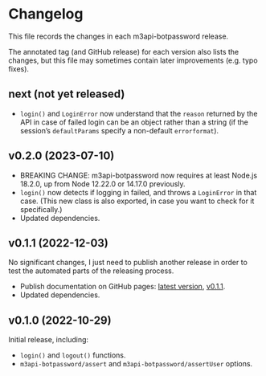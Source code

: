 # Changelog

This file records the changes in each m3api-botpassword release.

The annotated tag (and GitHub release) for each version also lists the changes,
but this file may sometimes contain later improvements (e.g. typo fixes).

## next (not yet released)

- `login()` and `LoginError` now understand
  that the `reason` returned by the API in case of failed login
  can be an object rather than a string
  (if the session’s `defaultParams` specify a non-default `errorformat`).

## v0.2.0 (2023-07-10)

- BREAKING CHANGE:
  m3api-botpassword now requires at least Node.js 18.2.0,
  up from Node 12.22.0 or 14.17.0 previously.
- `login()` now detects if logging in failed,
  and throws a `LoginError` in that case.
  (This new class is also exported,
  in case you want to check for it specifically.)
- Updated dependencies.

## v0.1.1 (2022-12-03)

No significant changes, I just need to publish another release
in order to test the automated parts of the releasing process.

- Publish documentation on GitHub pages:
  [latest version][m3api-botpassword-doc-latest], [v0.1.1][m3api-botpassword-doc-v0.1.1].
- Updated dependencies.

## v0.1.0 (2022-10-29)

Initial release, including:

- `login()` and `logout()` functions.
- `m3api-botpassword/assert` and `m3api-botpassword/assertUser` options.

[m3api-botpassword-doc-latest]: https://lucaswerkmeister.github.io/m3api-botpassword/
[m3api-botpassword-doc-v0.1.1]: https://lucaswerkmeister.github.io/m3api-botpassword/v0.1.1/
